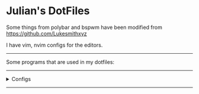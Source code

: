 # Julian's DotFiles
Some things from polybar and bspwm have been modified from https://github.com/Lukesmithxyz

I have vim, nvim configs for the editors.
<hr />
<p>Some programs that are used in my dotfiles:</p>
<hr />
<details>
<summary>Configs</summary>

<details>
<summary>Nvim</summary>
<p>Nvim configs are located in .config/nvim</p>
</details>

<details>
<summary>Graph</summary>
<p>Install gource and run `gource` on this repository folder</p>
</details>

</details>
<hr />
